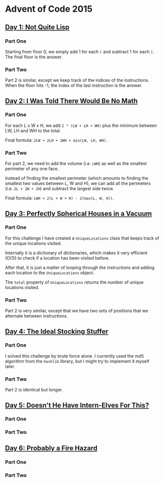 # Advent of Code 2015

## [Day 1: Not Quite Lisp](https://adventofcode.com/2015/day/1)

### Part One

Starting from floor 0, we simply add 1 for each `(` and subtract 1 for each `)`. The final floor is the answer.

### Part Two

Part 2 is similar, except we keep track of the indices of the instructions. When the floor hits -1, the index of the last instruction  is the answer.

## [Day 2: I Was Told There Would Be No Math](https://adventofcode.com/2015/day/2)

### Part One

For each L x W x H, we add `2 * (LW + LH + WH)` plus the minimum between LW, LH and WH to the total. 

Final formula: `2LW + 2LH + 2WH + min(LW, LH, WH)`.

### Part Two

For part 2, we need to add the volume (i.e. `LWH`) as well as the smallest perimeter of any one face. 

Instead of finding the smallest perimeter (which amounts to finding the smallest two values between L, W and H), we can add all the perimeters (i.e. `2L + 2W + 2H`) and subtract the largest side twice. 

Final formula: `LWH + 2(L + W + H) - 2(max(L, W, H))`.

## [Day 3: Perfectly Spherical Houses in a Vacuum](https://adventofcode.com/2015/day/3)

### Part One

For this challenge I have created a `UniqueLocations` class that keeps track of the unique locations visited. 

Internally it is a dictionary of dictionaries, which makes it very efficient (O(1)) to check if a location has been visited before.

After that, it is just a matter of looping through the instructions and adding each location to the `UniqueLocations` object.

The `total` property of `UniqueLocations` returns the number of unique locations visited.

### Part Two

Part 2 is very similar, except that we have two sets of positions that we alternate between instructions.

## [Day 4: The Ideal Stocking Stuffer](https://adventofcode.com/2015/day/4)

### Part One

I solved this challenge by brute force alone. I currently used the md5 algorithm from the `hashlib` library, but I might try to implement it myself later.

### Part Two

Part 2 is identical but longer.

## [Day 5: Doesn't He Have Intern-Elves For This?](https://adventofcode.com/2015/day/5)

### Part One

### Part Two

## [Day 6: Probably a Fire Hazard](https://adventofcode.com/2015/day/6)

### Part One

### Part Two
